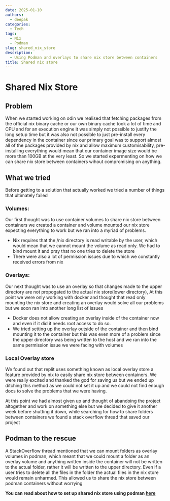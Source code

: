 ```yaml
---
date: 2025-01-10
authors:
  - deepak
categories:
  - Tech
tags:
  - Nix
  - Podman
slug: shared_nix_store
description:
  - Using Podman and overlays to share nix store between containers
title: Shared nix store
---
```


# Shared Nix Store

## Problem

When we started working on odin we realised that fetching packages from the official nix binary cache or
our own binary cache took a lot of time and CPU and for an execution engine it was simply not possible to justify the long setup time
but it was also not possible to just pre-install every dependency in the container since our primary goal was to support almost all
of the packages provided by nix and allow maximum customisability, pre-installing everything would mean that our container image size would be
more than 100GB at the very least. So we started expermenting on how we can share nix store between containers wihout compromising on anything.

<!-- more -->

## What we tried

Before getting to a solution that actually worked we tried a number of things that ultimately failed

### Volumes:

Our first thought was to use container volumes to share nix store between containers we created a container and volume mounted
our nix store expecting everything to work but we ran into a myriad of problems.

- Nix requires that the /nix directory is read writable by the user, which would mean that we cannot mount the volume as read only. We had to bind
mount it and pray that no one tries to delete the store
- There were also a lot of permission issues due to which we constantly received errors from nix

### Overlays:

Our next thought was to use an overlay so that changes made to the upper directory are not propogated to the actual nix store(lower directory),
At this point we were only working with docker and thought that read only mounting the nix store and creating an overlay would
solve all our problems but we soon ran into another long list of issues

- Docker does not allow creating an overlay inside of the container now and even if it did it needs root access to do so.
- We tried setting up the overlay outside of the container and then bind mounting it to the container but this was even more of a problem since the
upper directory was being written to the host and we ran into the same permission issue we were facing with volumes

### Local Overlay store

We found out that replit uses something known as local overlay store a feature provided by nix to easily share nix store between containers. We were
really excited and thanked the god for saving us but we ended up ditching this method as we could not set it up and we could not find enough docs
to solve the problems that we were having.


At this point we had almost given up and thought of abandoing the project altogether and work on something else but we decided to give it another
week before shutting it down, while searching for how to share folders between containers we found a stack overflow thread that saved our project

## Podman to the rescue

A StackOverflow thread mentioned that we can mount folders as overlay volumes in podman, which meant that we could mount a folder as an overlay volume
and anything written inside the container will not be written to the actual folder, rather it will be written to the upper directory. Even if a user
tries to delete all the files in the folder the actual files in the nix store would remain unharmed. This allowed us to share the nix store between podman containers without
worrying

**You can read about how to set up shared nix store using podman [here](setup_shared_store.md)**
